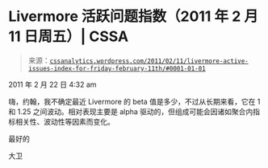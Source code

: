 <!--yml

分类：未分类

日期：2024-05-12 18:12:34

-->

# Livermore 活跃问题指数（2011 年 2 月 11 日周五）| CSSA

> 来源：[`cssanalytics.wordpress.com/2011/02/11/livermore-active-issues-index-for-friday-february-11th/#0001-01-01`](https://cssanalytics.wordpress.com/2011/02/11/livermore-active-issues-index-for-friday-february-11th/#0001-01-01)

2011 年 2 月 22 日 4:32 am

嗨，约翰，我不确定最近 Livermore 的 beta 值是多少，不过从长期来看，它在 1 和 1.25 之间波动。相对表现主要是 alpha 驱动的，但组成可能会因诸如聚合内指标相关性、波动性等因素而变化。

最好的

大卫

